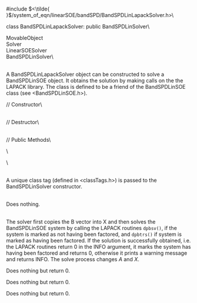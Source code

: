 \
\#include
$<\tilde{ }$/system_of_eqn/linearSOE/bandSPD/BandSPDLinLapackSolver.h$>$\

class BandSPDLinLapackSolver: public BandSPDLinSolver\

MovableObject\
Solver\
LinearSOESolver\
BandSPDLinSolver\

\
A BandSPDLinLapackSolver object can be constructed to solve a
BandSPDLinSOE object. It obtains the solution by making calls on the the
LAPACK library. The class is defined to be a friend of the BandSPDLinSOE
class (see $<$BandSPDLinSOE.h$>$).

// Constructor\

\
// Destructor\

\
// Public Methods\

\

\

\
A unique class tag (defined in $<$classTags.h$>$) is passed to the
BandSPDLinSolver constructor.

\
Does nothing.

\
The solver first copies the B vector into X and then solves the
BandSPDLinSOE system by calling the LAPACK routines `dpbsv()`, if the
system is marked as not having been factored, and `dpbtrs()` if system
is marked as having been factored. If the solution is successfully
obtained, i.e. the LAPACK routines return $0$ in the INFO argument, it
marks the system has having been factored and returns $0$, otherwise it
prints a warning message and returns INFO. The solve process changes $A$
and $X$.

Does nothing but return $0$.

Does nothing but return $0$.

Does nothing but return $0$.
